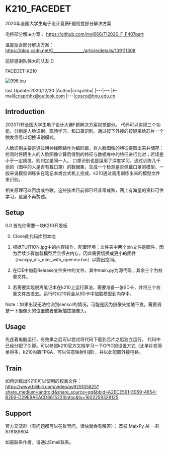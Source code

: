 # K210_FACEDET
2020年全国大学生电子设计竞赛F题视觉部分解决方案

电控部分解决方案：
https://github.com/mol666/TI2020_F_F407part

温度拟合部分解决方案：
https://blog.csdn.net/C_______________/article/details/109111308

前排感谢队强大的队友:D

FACEDET-K210

<a href="https://996.icu"><img src="https://img.shields.io/badge/link-996.icu-red.svg" alt="996.icu" /></a>

last Update:2020/12/20
|Author|crisprhhx|
|---|---
|E-mail|crisprhhx@outlook.com
|---|cosco@hnu.edu.cn

## Introduction
2020TI杯全国大学生电子设计大赛F题解决方案视觉部分。
代码可以实现三个功能，分别是人脸识别，现场学习，和口罩识别。通过按下外接的按键来给芯片一个触发信号以切换识别模式。

人脸识别主要是通过用神经网络作为编码器，将人脸图像的特征提取出来并储存；检测时将陌生人的人脸图像计算后得到的特征与数据库中的特征进行比对；若误差小于一定阈值，则判定是同一人。
口罩识别也是运用了深度学习，通过训练几千张的（图中的人是否有戴口罩）的数据集，生成一个检测是否佩戴口罩的模型。一般来说模型训练多在笔记本或台式机上完成，k210通过调用训练出来的模型文件来识别。

相关原理可以百度或谷歌，这些技术目前都已经非常成熟，网上有海量的资料可供学习，这里不再赘述。

## Setup
0.0 首先你需要一块K210开发板

0. Clone此代码库到本地

1. 根据TUITION.jpg中的内容操作，配置环境；文件夹中两个bin文件是固件，因为后续步骤加载模型后会很占内存，因此需要切换成更小的固件（maixpy_dls_mini_with_openmv.bin）以腾出空间。

2. 在IDE中加载Release文件夹中的文件，其中main.py为源代码；其余三个为权重文件。

3. 若需要实现脱离笔记本在k210上运行算法，需要准备一张SD卡，并将三个权重文件放进去。运行时k210将会从SD卡中加载模型到内存中。

Note：如果出现无法检测到sensor的情况，可能是因为摄像头接触不良。需要调整一下摄像头的位置或者重新插拔摄像头。

## Usage
先连着电脑运行，有效果之后可以尝试将代码下载到芯片之后独立运行。
代码中已经分配了引脚。可以参照k210官方文档学习一下GPIO的设置方式（比单片机简单得多，k210内置FPGA，可以任意映射引脚），并以此配置外接电路。

## Train
如何训练出K210可以使用的权重文件：
https://www.bilibili.com/video/av925105825?share_medium=android&share_source=qq&bbid=A2ECE591-E959-4654-B2E6-D29EBAEACD6615220infoc&ts=1602259328125

## Support
官方交流群（有问题都可以在群里问，很快就会有解答）：
荔枝 MaixPy AI 一群 878189804

如需联系作者，请通过Email联系。


